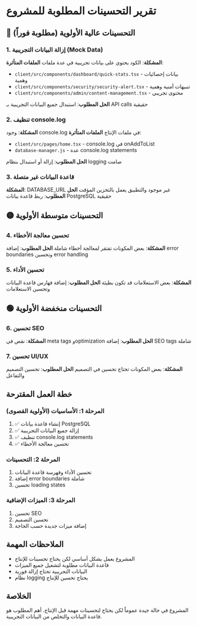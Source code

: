# تقرير التحسينات المطلوبة للمشروع

## 🔴 التحسينات عالية الأولوية (مطلوبة فوراً)

### 1. إزالة البيانات التجريبية (Mock Data)
**المشكلة**: الكود يحتوي على بيانات تجريبية في عدة ملفات
**الملفات المتأثرة**:
- `client/src/components/dashboard/quick-stats.tsx` - بيانات إحصائيات وهمية
- `client/src/components/security/security-alert.tsx` - تنبيهات أمنية وهمية
- `client/src/components/admin/content-management.tsx` - محتوى تجريبي

**الحل المطلوب**: استبدال جميع البيانات التجريبية بـ API calls حقيقية

### 2. تنظيف console.log
**المشكلة**: وجود console.log في ملفات الإنتاج
**الملفات المتأثرة**:
- `client/src/pages/home.tsx` - console.log في onAddToList
- `database-manager.js` - عدة console.log statements

**الحل المطلوب**: إزالة أو استبدال بنظام logging صامت

### 3. قاعدة البيانات غير متصلة
**المشكلة**: DATABASE_URL غير موجود والتطبيق يعمل بالتخزين المؤقت
**الحل المطلوب**: ربط قاعدة بيانات PostgreSQL حقيقية

## 🟡 التحسينات متوسطة الأولوية

### 4. تحسين معالجة الأخطاء
**المشكلة**: بعض المكونات تفتقر لمعالجة أخطاء شاملة
**الحل المطلوب**: إضافة error boundaries وتحسين error handling

### 5. تحسين الأداء
**المشكلة**: بعض الاستعلامات قد تكون بطيئة
**الحل المطلوب**: إضافة فهارس قاعدة البيانات وتحسين الاستعلامات

## 🟢 التحسينات منخفضة الأولوية

### 6. تحسين SEO
**المشكلة**: نقص في meta tags وoptimization
**الحل المطلوب**: إضافة SEO tags شاملة

### 7. تحسين UI/UX
**المشكلة**: بعض المكونات تحتاج تحسين في التصميم
**الحل المطلوب**: تحسين التصميم والتفاعل

## خطة العمل المقترحة

### المرحلة 1: الأساسيات (الأولوية القصوى)
1. ✅ إنشاء قاعدة بيانات PostgreSQL
2. ✅ إزالة جميع البيانات التجريبية
3. ✅ تنظيف console.log statements
4. ✅ تحسين معالجة الأخطاء

### المرحلة 2: التحسينات
1. تحسين الأداء وفهرسة قاعدة البيانات
2. إضافة error boundaries شاملة
3. تحسين loading states

### المرحلة 3: الميزات الإضافية
1. تحسين SEO
2. تحسين التصميم
3. إضافة ميزات جديدة حسب الحاجة

## الملاحظات المهمة

- المشروع يعمل بشكل أساسي لكن يحتاج تحسينات للإنتاج
- قاعدة البيانات مطلوبة لتشغيل جميع الميزات
- البيانات التجريبية تحتاج إزالة فورية
- نظام logging يحتاج تحسين للإنتاج

## الخلاصة

المشروع في حالة جيدة عموماً لكن يحتاج لتحسينات مهمة قبل الإنتاج. أهم المطلوب هو قاعدة البيانات والتخلص من البيانات التجريبية.